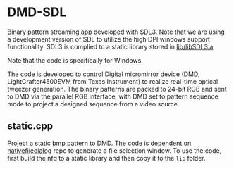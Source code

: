 # DMD-SDL
Binary pattern streaming app developed with SDL3. Note that we are using a development version of SDL to utilize the high DPI windows support functionality. SDL3 is complied to a static library stored in [lib/libSDL3.a](lib/libSDL3.a).

Note that the code is specifically for Windows.

The code is developed to control Digital micromirror device (DMD, LightCrafter4500EVM from Texas Instrument) to realize real-time optical tweezer generation.
The binary patterns are packed to 24-bit RGB and sent to DMD via the parallel RGB interface, with DMD set to pattern sequence mode to project a designed sequence from a video source.

## static.cpp
Project a static bmp pattern to DMD. 
The code is dependent on [nativefiledialog](https://github.com/mlabbe/nativefiledialog.git) repo to generate a file selection window.
To use the code, first build the nfd to a static library and then copy it to the `lib` folder.